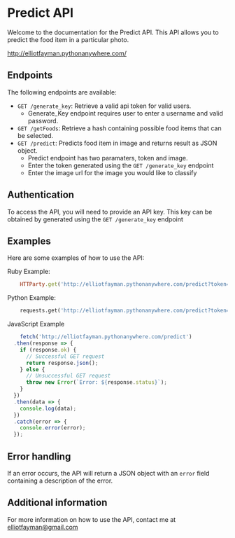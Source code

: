 # Predict API


Welcome to the documentation for the Predict API. This API allows you to predict the food item in a particular photo.


http://elliotfayman.pythonanywhere.com/

## Endpoints

The following endpoints are available:

- `GET /generate_key`: Retrieve a valid api token for valid users.
    - Generate_Key endpoint requires user to enter a username and valid password.
- `GET /getFoods`: Retrieve a hash containing possible food items that can be selected.
- `GET /predict`: Predicts food item in image and returns result as JSON object.
    - Predict endpoint has two paramaters, token and image.
    - Enter the token generated using the `GET /generate_key` endpoint
    - Enter the image url for the image you would like to classify


## Authentication

To access the API, you will need to provide an API key. This key can be obtained by generated using the `GET /generate_key` endpoint

## Examples

Here are some examples of how to use the API:

Ruby Example:

```ruby
    HTTParty.get('http://elliotfayman.pythonanywhere.com/predict?token=tokenKey&image=https://th.bing.com/th/id/R.5c487ffb0b1b3e854764a1e9bfd43ff2?rik=NAgVDCH4nrhSzg&pid=ImgRaw&r=0')

```

Python Example:

```python
    requests.get('http://elliotfayman.pythonanywhere.com/predict?token=tokenKey&image=https://th.bing.com/th/id/R.5c487ffb0b1b3e854764a1e9bfd43ff2?rik=NAgVDCH4nrhSzg&pid=ImgRaw&r=0')

```

JavaScript Example
```javascript
    fetch('http://elliotfayman.pythonanywhere.com/predict')
  .then(response => {
    if (response.ok) {
      // Successful GET request
      return response.json();
    } else {
      // Unsuccessful GET request
      throw new Error(`Error: ${response.status}`);
    }
  })
  .then(data => {
    console.log(data);
  })
  .catch(error => {
    console.error(error);
  });


```

## Error handling

If an error occurs, the API will return a JSON object with an `error` field containing a description of the error.

## Additional information

For more information on how to use the API, contact me at elliotfayman@gmail.com

